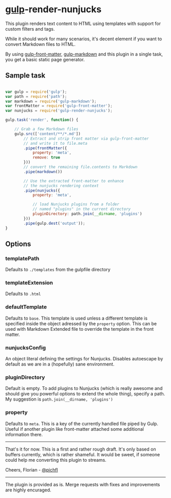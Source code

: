 # [gulp](https://github.com/gulpjs/gulp)-render-nunjucks

This plugin renders text content to HTML using templates with support for custom filters and tags.

While it should work for many scenarios, it's decent element if you want to convert Markdown files to HTML.

By using [gulp-front-matter](), [gulp-markdown]() and this plugin in a single task, you get a basic static page generator.

## Sample task

``` js

var gulp = require('gulp');
var path = require('path');
var markdown = require('gulp-markdown');
var frontMatter = require('gulp-front-matter');
var nunjucks = require('gulp-render-nunjucks');

gulp.task('render', function() {

	// Grab a few Markdown files
	gulp.src(['content/**/*.md'])
		// Extract and strip front matter via gulp-front-matter
		// and write it to file.meta
		.pipe(frontMatter({
			property: 'meta',
			remove: true
		}))
		// convert the remaining file.contents to Markdown
		.pipe(markdown())

		// Use the extracted front-matter to enhance
		// the nunjucks rendering context
		.pipe(nunjucks({
			property: 'meta',

			// load Nunjucks plugins from a folder
			// named "plugins" in the current directory
			pluginDirectory: path.join(__dirname, 'plugins')
		}))
		.pipe(gulp.dest('output'));
}

```

## Options

### templatePath

Defaults to `./templates` from the gulpfile directory

### templateExtension

Defaults to `.html`

### defaultTemplate

Defaults to `base`. This template is used unless a different template is specified inside the object adressed by the `property` option. This can be used with Markdown Extended file to override the template in the front matter.

### nunjucksConfig

An object literal defining the settings for Nunjucks. Disables autoescape by default as we are in a (hopefully) sane environment.

### pluginDirectory

Default is empty. To add plugins to Nunjucks (which is really awesome and should give you powerful options to extend the whole thing), specify a path. My suggestion is `path.join(__dirname, 'plugins')`

### property

Defaults to `meta`. This is a key of the currently handled file piped by Gulp. Useful if another plugin like front-matter attached some additional information there.


----

That's it for now. This is a first and rather rough draft. It's only based on buffers currently, which is rather shameful. It would be sweet, if someone could help me converting this plugin to streams.

Cheers,
Florian - [@pichfl](http://twitter.com/pichfl)

----

The plugin is provided as is. Merge requests with fixes and improvements are highly encuraged.
